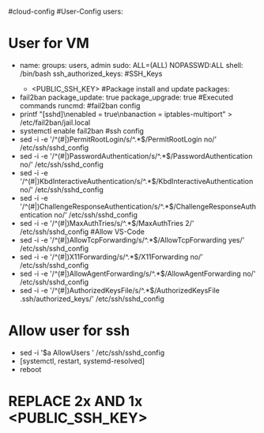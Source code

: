 #cloud-config
  #User-Config
users:
# User for VM
  - name: <USER>
    groups: users, admin
    sudo: ALL=(ALL) NOPASSWD:ALL
    shell: /bin/bash
    ssh_authorized_keys: 
#SSH_Keys
      - <PUBLIC_SSH_KEY>
  #Package install and update
packages:
  - fail2ban
package_update: true
package_upgrade: true
  #Executed commands
runcmd:
  #fail2ban config
  - printf "[sshd]\nenabled = true\nbanaction = iptables-multiport" > /etc/fail2ban/jail.local
  - systemctl enable fail2ban
  #ssh config
  - sed -i -e '/^\(#\|\)PermitRootLogin/s/^.*$/PermitRootLogin no/' /etc/ssh/sshd_config
  - sed -i -e '/^\(#\|\)PasswordAuthentication/s/^.*$/PasswordAuthentication no/' /etc/ssh/sshd_config
  - sed -i -e '/^\(#\|\)KbdInteractiveAuthentication/s/^.*$/KbdInteractiveAuthentication no/' /etc/ssh/sshd_config
  - sed -i -e '/^\(#\|\)ChallengeResponseAuthentication/s/^.*$/ChallengeResponseAuthentication no/' /etc/ssh/sshd_config
  - sed -i -e '/^\(#\|\)MaxAuthTries/s/^.*$/MaxAuthTries 2/' /etc/ssh/sshd_config
#Allow VS-Code
  - sed -i -e '/^\(#\|\)AllowTcpForwarding/s/^.*$/AllowTcpForwarding yes/' /etc/ssh/sshd_config
  - sed -i -e '/^\(#\|\)X11Forwarding/s/^.*$/X11Forwarding no/' /etc/ssh/sshd_config
  - sed -i -e '/^\(#\|\)AllowAgentForwarding/s/^.*$/AllowAgentForwarding no/' /etc/ssh/sshd_config
  - sed -i -e '/^\(#\|\)AuthorizedKeysFile/s/^.*$/AuthorizedKeysFile .ssh\/authorized_keys/' /etc/ssh/sshd_config
# Allow user for ssh
  - sed -i '$a AllowUsers <USER>' /etc/ssh/sshd_config 
  - [systemctl, restart, systemd-resolved]
  - reboot
#
# REPLACE 2x <USER> AND 1x <PUBLIC_SSH_KEY>